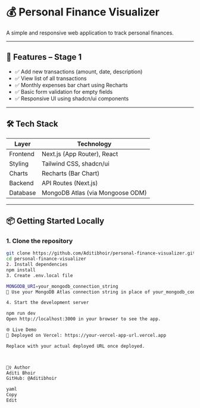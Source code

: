 # 💰 Personal Finance Visualizer

A simple and responsive web application to track personal finances.

---

## 🚀 Features – Stage 1

- ✅ Add new transactions (amount, date, description)
- ✅ View list of all transactions
- ✅ Monthly expenses bar chart using Recharts
- ✅ Basic form validation for empty fields
- ✅ Responsive UI using shadcn/ui components

---

## 🛠️ Tech Stack

| Layer     | Technology                          |
|-----------|-------------------------------------|
| Frontend  | Next.js (App Router), React         |
| Styling   | Tailwind CSS, shadcn/ui             |
| Charts    | Recharts (Bar Chart)                |
| Backend   | API Routes (Next.js)                |
| Database  | MongoDB Atlas (via Mongoose ODM)    |

---

## 📦 Getting Started Locally

### 1. Clone the repository
```bash
git clone https://github.com/Aditibhoir/personal-finance-visualizer.git
cd personal-finance-visualizer
2. Install dependencies
npm install
3. Create .env.local file

MONGODB_URI=your_mongodb_connection_string
📌 Use your MongoDB Atlas connection string in place of your_mongodb_connection_string

4. Start the development server

npm run dev
Open http://localhost:3000 in your browser to see the app.

🌐 Live Demo
🔗 Deployed on Vercel: https://your-vercel-app-url.vercel.app

Replace with your actual deployed URL once deployed.



🙋‍♀️ Author
Aditi Bhoir
GitHub: @Aditibhoir

yaml
Copy
Edit
